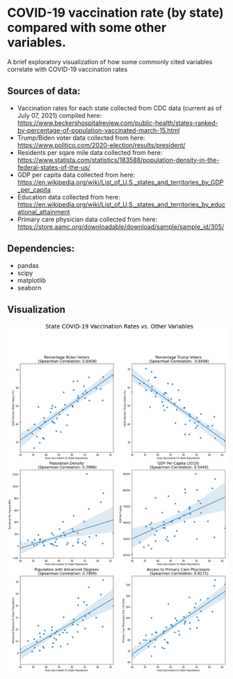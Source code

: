 # COVID-19 vaccination rate (by state) compared with some other variables.
A brief exploratory visualization of how some commonly cited variables correlate with COVID-19 vaccination rates

## Sources of data:
* Vaccination rates for each state collected from CDC data (current as of July 07, 2021) compiled here: https://www.beckershospitalreview.com/public-health/states-ranked-by-percentage-of-population-vaccinated-march-15.html
* Trump/Biden voter data collected from here: https://www.politico.com/2020-election/results/president/
* Residents per sqare mile data collected from here: https://www.statista.com/statistics/183588/population-density-in-the-federal-states-of-the-us/
* GDP per capita data collected from here: https://en.wikipedia.org/wiki/List_of_U.S._states_and_territories_by_GDP_per_capita
* Education data collected from here: https://en.wikipedia.org/wiki/List_of_U.S._states_and_territories_by_educational_attainment
* Primary care physician data collected from here: https://store.aamc.org/downloadable/download/sample/sample_id/305/

## Dependencies:
* pandas
* scipy
* matplotlib
* seaborn

## Visualization
![Vaccine Rate Analysis](https://github.com/miRNA183/vaccine_rate_analysis/blob/main/vaccine_rate_analysis.jpg)
